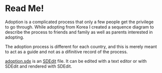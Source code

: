 Read Me!
========

Adoption is a complicated process that only a few people get the privilege to go through. While adopting from Korea I created a sequence diagram to describe the process to friends and family as well as parents interested in adopting.

The adoption process is different for each country, and this is merely meant to act as a guide and not as a difinitive record of the process.

[adoption.sdx](adoption.sdx) is an [SDEdit](http://sdedit.sourceforge.net/) file. It can be edited with a text editor or with SDEdit and rendered with SDEdit.

